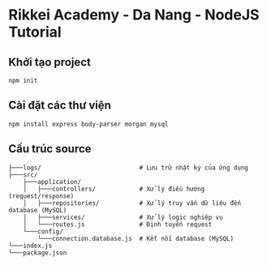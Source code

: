 # Rikkei Academy - Da Nang - NodeJS Tutorial

## Khởi tạo project
```shell
npm init
```

## Cài đặt các thư viện

```shell
npm install express body-parser morgan mysql
```

## Cấu trúc source

```
├───logs/                           # Lưu trữ nhật ký của ứng dụng
├───src/
    ├───application/
    │   ├───controllers/            # Xử lý điều hướng (request/response)
    │   ├───repositories/           # Xử lý truy vấn dữ liệu đến database (MySQL)
    │   ├───services/               # Xử lý logic nghiệp vụ
    │   └───routes.js               # Định tuyến request
    └───config/
        └───connection.database.js  # Kết nối database (MySQL)
└───index.js
└───package.json
```
